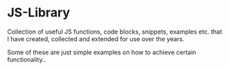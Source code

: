 # JS-Library
Collection of useful JS functions, code blocks, snippets, examples etc. that I have created, collected and extended for use over the years.

Some of these are just simple examples on how to achieve certain functionality..

